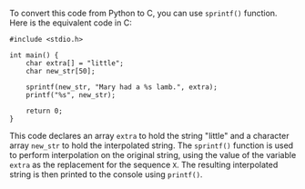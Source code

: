To convert this code from Python to C, you can use `sprintf()` function. Here is the equivalent code in C:
```
#include <stdio.h>

int main() {
    char extra[] = "little";
    char new_str[50];
    
    sprintf(new_str, "Mary had a %s lamb.", extra);
    printf("%s", new_str);
    
    return 0;
}
```
This code declares an array `extra` to hold the string "little" and a character array `new_str` to hold the interpolated string. The `sprintf()` function is used to perform interpolation on the original string, using the value of the variable `extra` as the replacement for the sequence `X`. The resulting interpolated string is then printed to the console using `printf()`.
